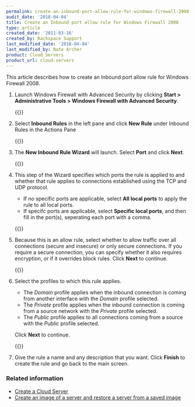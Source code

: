 ```yaml
---
permalink: create-an-inbound-port-allow-rule-for-windows-firewall-2008
audit_date: '2018-04-04'
title: Create an Inbound port allow rule for Windows Firewall 2008
type: article
created_date: '2011-03-16'
created_by: Rackspace Support
last_modified_date: '2018-04-04'
last_modified_by: Nate Archer
product: Cloud Servers
product_url: cloud-servers
---
```


This article describes how to create an Inbound port allow rule for Windows Firewall 2008. 

1. Launch Windows Firewall with Advanced Security by clicking **Start > Administrative Tools > Windows Firewall with Advanced Security**.

   {{<image src="firewalllaunch.png" alt="" title="">}}

2. Select **Inbound Rules** in the left pane and click **New Rule** under Inbound Rules in the Actions Pane

   {{<image src="inboundrule.png" alt="" title="">}}

3. The **New Inbound Rule Wizard** will launch. Select **Port** and click **Next**.

   {{<image src="inboundport1.png" alt="" title="">}}

4. This step of the Wizard specifies which ports the rule is applied to and whether that rule applies to connections established using the TCP and UDP protocol. 

   - If *no* specific ports are applicable, select **All local ports** to apply the rule to all local ports.
   - If specifc ports are applicable, select **Specific local ports**, and then fill in the port(s), seperating each port with a comma.

    {{<image src="inboundport2.png" alt="" title="">}}

5. Because this is an allow rule, select whether to allow traffic over all connections (secure and insecure) or only secure connections. If you require a secure connection, you can specify whether it also requires encryption, or if it overrides block rules. Click **Next** to continue.

    {{<image src="inboundport3.png" alt="" title="">}}

6. Select the profiles to which this rule applies. 

   - The *Domain* profile applies when the inbound connection is coming from another interface with the *Domain* profile selected. 
   - The *Private* profile applies when the inbound connection is coming from a source network with the *Private* profile selected. 
   - The *Public* profile applies to all connections coming from a source with the *Public* profile selected. 
   
   Click **Next** to continue.

   {{<image src="inboundrulewiz6.png" alt="" title="">}}

7. Give the rule a name and any description that you want. Click **Finish** to create the rule and go back to the main screen.

### Related information


- [Create a Cloud Server](/support/how-to/create-a-cloud-server)
- [Create an image of a server and restore a server from a saved image](/support/how-to/create-an-image-of-a-server-and-restore-a-server-from-a-saved-image)
